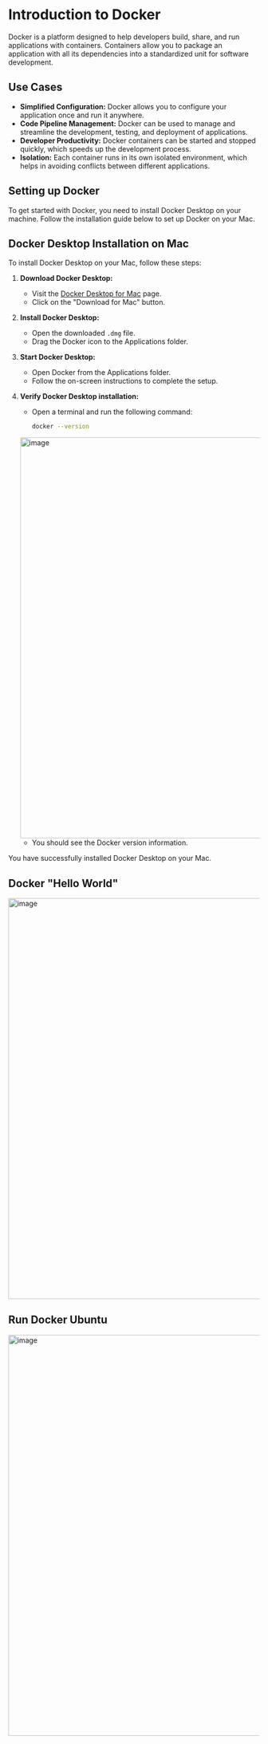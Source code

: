# Introduction to Docker

Docker is a platform designed to help developers build, share, and run applications with containers. Containers allow you to package an application with all its dependencies into a standardized unit for software development.

## Use Cases

- **Simplified Configuration:** Docker allows you to configure your application once and run it anywhere.
- **Code Pipeline Management:** Docker can be used to manage and streamline the development, testing, and deployment of applications.
- **Developer Productivity:** Docker containers can be started and stopped quickly, which speeds up the development process.
- **Isolation:** Each container runs in its own isolated environment, which helps in avoiding conflicts between different applications.

## Setting up Docker

To get started with Docker, you need to install Docker Desktop on your machine. Follow the installation guide below to set up Docker on your Mac.

## Docker Desktop Installation on Mac

To install Docker Desktop on your Mac, follow these steps:

1. **Download Docker Desktop:**
    - Visit the [Docker Desktop for Mac](https://www.docker.com/products/docker-desktop) page.
    - Click on the "Download for Mac" button.

2. **Install Docker Desktop:**
    - Open the downloaded `.dmg` file.
    - Drag the Docker icon to the Applications folder.

3. **Start Docker Desktop:**
    - Open Docker from the Applications folder.
    - Follow the on-screen instructions to complete the setup.

4. **Verify Docker Desktop installation:**
    - Open a terminal and run the following command:
        ```sh
        docker --version
        ```
    <img width="804" alt="image" src="https://github.com/user-attachments/assets/9b1d432a-5166-4b61-a861-7c59d376b178" />

    - You should see the Docker version information.

You have successfully installed Docker Desktop on your Mac.

## Docker "Hello World"

<img width="804" alt="image" src="https://github.com/user-attachments/assets/1501e2ca-365d-48b6-b29c-e6fae1dd6808" />

## Run Docker Ubuntu

<img width="804" alt="image" src="https://github.com/user-attachments/assets/f4a689e9-53bf-4505-b1ed-88e243a7dbf6" />

